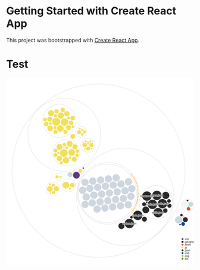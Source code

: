# Getting Started with Create React App

This project was bootstrapped with [Create React App](https://github.com/facebook/create-react-app).

# Test

![Visualization of this repo](./diagram.svg)
